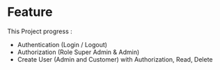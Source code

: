 # Feature

This Project progress :

- Authentication (Login / Logout)
- Authorization (Role Super Admin & Admin)
- Create User (Admin and Customer) with Authorization, Read, Delete
